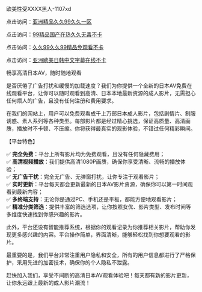 欧美性受XXXX黑人-1107xd

点击访问：<a href="https://heiliaowzu4ur.pages.dev/">亚洲精品久久99久久一区</a>

点击访问：<a href="https://heiliaoxwd5i8.pages.dev/">99精品国产在热久久无毒不卡</a>

点击访问：<a href="https://heiliaowt0d7p.pages.dev/">久久99久久99精品免观看不卡</a>

点击访问：<a href="https://heiliaoll4qsx.pages.dev/">亚洲欧美日韩中文字幕在线不卡</a>

畅享高清日本AV，随时随地观看

是否厌倦了广告打扰和缓慢的加载速度？我们为你提供一个全新的日本AV免费在线观看平台，让你可以随时观看到高清、日本本地最新资源的成人影片，无需担心任何烦人的广告，且没有任何注册和费用要求。

在我们的网站上，用户可以免费观看成千上万部日本成人影片，包括剧情片、制服诱惑、素人系列等各种类型。每部影片都是经过精心挑选，保证高质量、高清画质，播放时不卡顿、不压缩。你将获得最真实的观影体验，不错过任何精彩瞬间。

【平台特色】

✅ **完全免费**：平台上所有影片均为免费观看，且没有任何隐藏费用；  
✅ **高清视频播放**：我们提供高清1080P画质，确保你享受清晰、流畅的播放体验；  
✅ **无广告干扰**：完全无广告、无弹窗打扰，让你专注于观看影片；  
✅ **实时更新**：平台每天都会更新最新的日本AV影片资源，确保你可以第一时间观看到最新内容；  
✅ **多终端支持**：无论你是通过PC、手机还是平板，都能方便地观看影片；  
✅ **精准分类筛选**：提供丰富的筛选选项，让你按照女优、影片类型、发布时间等多维度快速找到你感兴趣的影片。

此外，平台还设有智能推荐系统，根据你的观看记录为你推荐相关影片，帮助你发现更多感兴趣的内容。平台操作简单，界面清晰，能够轻松找到你想要观看的影片。

最重要的是，我们平台非常注重用户隐私和安全，所有的用户信息都进行了严格保护，采用先进的加密技术，确保你的个人隐私不泄露。

赶快加入我们，享受不间断的高清日本AV观看体验吧！每天都有新的影片更新，让你永远跟上最新的成人影片潮流！

<span style="display:none;">[Canonical link](https://github.com/002xd/riben107 )</span>
